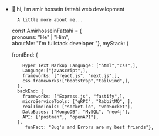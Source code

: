 - 👋 hi, i’m amir hossein fattahi web development
       
       
        A little more about me...
   
   const AmirhosseinFattahi = {    
    pronouns: "He" | "Him",    
    aboutMe: "I'm fullstack developer "}, 
    myStack: {
    
    frontEnd: { 
    
          Hyper Text Markup Language: ["html","css",],  
          Language:["javascript",],
          frameworks: ["react.js", "next.js",],
          css frameworks:["bootstrap","tailwind",],  
        },         
        backEnd: {             
          frameworks: ["Express.js", "fastify",],                   
          microServiceTools: ["gRPC", "RabbitMQ", ],
          realTimeTools: ["socket.io", "webSocket"],
          DataBases: ["MongoDB", "MySQL", "neo4j"],
          API: ["postman",, "openAPI"],
        }, 
           funFact: "Bug's and Errors are my best friends"},
